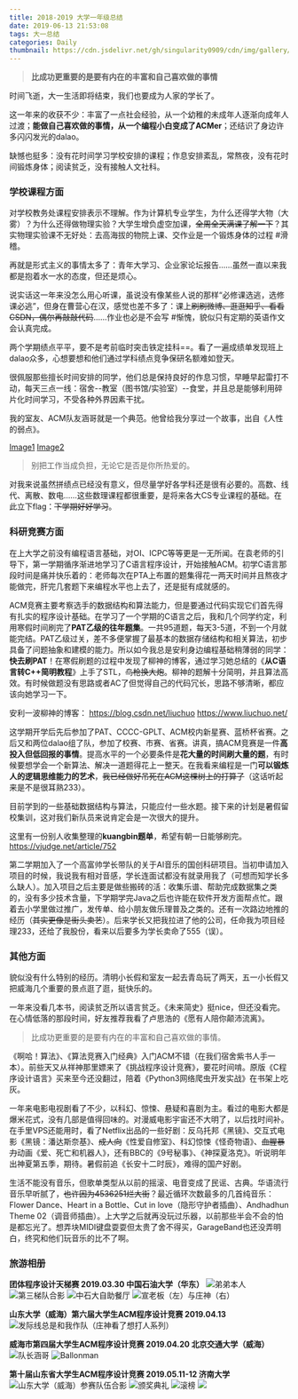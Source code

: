 ```yaml
---
title: 2018-2019 大学一年级总结
date: 2019-06-13 21:53:08
tags: 大一总结
categories: Daily
thumbnail: https://cdn.jsdelivr.net/gh/singularity0909/cdn/img/gallery/amazing-landscape-2.jpg
---
```


>**比成功更重要的是要有内在的丰富和自己喜欢做的事情**

<!-- more -->

时间飞逝，大一生活即将结束，我们也要成为人家的学长了。

这一年来的收获不少：丰富了一点社会经验，从一个幼稚的未成年人逐渐向成年人过渡；**能做自己喜欢做的事情，从一个编程小白变成了ACMer**；还结识了身边许多闪闪发光的dalao。

缺憾也挺多：没有花时间学习学校安排的课程；作息安排紊乱，常熬夜，没有花时间锻炼身体；阅读贫乏，没有接触人文社科。

### 学校课程方面
对学校教务处课程安排表示不理解。作为计算机专业学生，为什么还得学大物（大雾）？为什么还得做物理实验？大学生增负虚空加课，~~全周全天满课了解一下~~？其实物理实验课不无好处：去高海拔的物院上课、交作业是一个锻炼身体的过程 #滑稽。

再就是形式主义的事情太多了：青年大学习、企业家论坛报告……虽然一直以来我都是抱着水一水的态度，但还是烦心。

说实话这一年来没怎么用心听课，虽说没有像某些人说的那样“必修课选逃，选修课必逃”，但身在曹营心在汉，感觉也差不多了：课上~~刷刷微博、逛逛知乎、看看CSDN，偶尔再敲敲代码~~……作业也必是不会写 #惭愧，貌似只有定期的英语作文会认真完成。

两个学期绩点平平，要不是考前临时突击铁定挂科==。看了一遍成绩单发现班上dalao众多，心想要想和他们通过学科绩点竞争保研名额难如登天。

很佩服那些擅长时间安排的同学，他们总是保持良好的作息习惯，早睡早起雷打不动，每天三点一线：宿舍--教室（图书馆/实验室）--食堂，并且总是能够利用碎片化时间学习，不受各种外界因素干扰。

我的室友、ACM队友涵哥就是一个典范。他曾给我分享过一个故事，出自《人性的弱点》。

[Image1](https://cdn.jsdelivr.net/gh/singularity0909/cdn/img/photo/book-1.jpg) [Image2](https://cdn.jsdelivr.net/gh/singularity0909/cdn/img/photo/book-2.jpg)

>别把工作当成负担，无论它是否是你所热爱的。

对我来说虽然拼绩点已经没有意义，但尽量学好各学科还是很有必要的。高数、线代、离散、数电……这些数理课程都很重要，是将来各大CS专业课程的基础。在此立下flag：~~下学期好好学习~~。

### 科研竞赛方面
在上大学之前没有编程语言基础，对OI、ICPC等等更是一无所闻。在袁老师的引导下，第一学期循序渐进地学习了C语言程序设计，开始接触ACM。初学C语言那段时间是痛并快乐着的：老师每次在PTA上布置的题集得花一两天时间并且熬夜才能做完，肝完几套题下来编程水平也上去了，还是挺有成就感的。

ACM竞赛主要考察选手的数据结构和算法能力，但是要通过代码实现它们首先得有扎实的程序设计基础。在学习了一个学期的C语言之后，我和几个同学约定，利用寒假时间刷完了**PAT乙级的往年题集**。一共95道题，每天3-5道，不到一个月就能完结。PAT乙级过关，差不多便掌握了最基本的数据存储结构和相关算法，初步具备了问题抽象和建模的能力。所以如今我总是安利身边编程基础稍薄弱的同学：**快去刷PAT**！在寒假刷题的过程中发现了柳神的博客，通过学习她总结的《**从C语言转C++简明教程**》上手了STL，~~鸟枪换大炮~~。柳神的题解十分简明，并且算法高效。有时候做题没有思路或者AC了但觉得自己的代码冗长，思路不够清晰，都应该向她学习一下。

安利一波柳神的博客：
https://blog.csdn.net/liuchuo
https://www.liuchuo.net/

这学期开学后先后参加了PAT、CCCC-GPLT、ACM校内新星赛、蓝桥杯省赛。之后又和两位dalao组了队，参加了校赛、市赛、省赛。讲真，搞ACM竞赛是一件**高投入但低回报的事情**。提高水平的一个必要条件是**花大量的时间刷大量的题**，有时候要想学会一个新算法、解决一道题得花上一整天。在我看来编程是一门**可以锻炼人的逻辑思维能力的艺术**，~~我已经做好吊死在ACM这棵树上的打算了~~（这话听起来是不是很耳熟233）。

目前学到的一些基础数据结构与算法，只能应付一些水题。接下来的计划是暑假留校集训，这对我们新队员来说肯定会是一次很大的提升。

这里有一份别人收集整理的**kuangbin题单**，希望有朝一日能够刷完。
https://vjudge.net/article/752

第二学期加入了一个高富帅学长带队的关于AI音乐的国创科研项目。当初申请加入项目的时候，我说我有相对音感，学长连面试都没有就录用我了（可想而知学长多么缺人）。加入项目之后主要是做些搬砖的活：收集乐谱、帮助完成数据集之类的，没有多少技术含量，下学期学完Java之后也许能在软件开发方面帮点忙。跟着去小学里做过推广，发传单、给小朋友做乐理普及之类的。还有一次路边地推的经历（~~其实更像是街头卖艺~~）。后来学长又把我拉进了他的公司，任命我为项目经理233，还给了我股份，看来以后要多为学长卖命了555（误）。

### 其他方面
貌似没有什么特别的经历。清明小长假和室友一起去青岛玩了两天，五一小长假又把威海几个重要的景点逛了逛，挺快乐的。

一年来没看几本书，阅读贫乏所以语言贫乏。《未来简史》挺nice，但还没看完。在心情低落的那段时间，好友推荐我看了卢思浩的《愿有人陪你颠沛流离》。
>比成功更重要的是要有内在的丰富和自己喜欢做的事情。

《啊哈！算法》、《算法竞赛入门经典》入门ACM不错（在我们宿舍紫书人手一本）。前些天又从祥神那里嫖来了《挑战程序设计竞赛》，要花时间啃。原版《C程序设计语言》买来至今还没翻过，陪着《Python3网络爬虫开发实战》在书架上吃灰。

一年来电影电视剧看了不少，以科幻、惊悚、悬疑和喜剧为主。看过的电影大都是爆米花式，没有几部是值得回味的。对漫威电影宇宙还不大明了，以后找时间补。在手里VPS还能用时，看了Netflix出品的一些好剧：反乌托邦《黑镜》、交互式电影《黑镜：潘达斯奈基》、~~成人向~~《性爱自修室》、科幻惊悚《怪奇物语》、~~血腥暴力~~动画《爱、死亡和机器人》，还有BBC的《9号秘事》、《神探夏洛克》。听说明年出神夏第五季，期待。暑假前追《长安十二时辰》，难得的国产好剧。

生活不能没有音乐，但歌单类型从以前的摇滚、电音变成了民谣、古典。华语流行音乐早听腻了，~~也许因为4536251烂大街~~？最近循环次数最多的几首纯音乐：Flower Dance、Heart in a Bottle、Cut in love（隐形守护者插曲）、Andhadhun Theme 02（调音师插曲）。上大学之后就再没玩过乐器，以前那些半会不会的怕是都忘光了。想弄块MIDI键盘耍耍但太贵了舍不得买，GarageBand也还没弄明白，终究和他们玩音乐的比不了啊。

### 旅游相册
**团体程序设计天梯赛 2019.03.30 中国石油大学（华东）**
![弟弟本人](https://cdn.jsdelivr.net/gh/singularity0909/cdn/img/photo/photo-1.jpg)
![第三梯队合影](https://cdn.jsdelivr.net/gh/singularity0909/cdn/img/photo/photo-2.jpg)
![中石大自助餐厅](https://cdn.jsdelivr.net/gh/singularity0909/cdn/img/photo/photo-3.jpg)
![宣老板（左）与庄神（右）](https://cdn.jsdelivr.net/gh/singularity0909/cdn/img/photo/photo-4.jpg)

**山东大学（威海）第六届大学生ACM程序设计竞赛 2019.04.13**
![发际线总是和我作队（庄神看了想打人系列）](https://cdn.jsdelivr.net/gh/singularity0909/cdn/img/photo/photo-5.jpg)

**威海市第四届大学生ACM程序设计竞赛 2019.04.20 北京交通大学（威海）**
![队长涵哥](https://cdn.jsdelivr.net/gh/singularity0909/cdn/img/photo/photo-6.jpg)
![Ballonman](https://cdn.jsdelivr.net/gh/singularity0909/cdn/img/photo/photo-7.jpg)

**第十届山东省大学生ACM程序设计竞赛 2019.05.11-12 济南大学**
![山东大学（威海）参赛队伍合影](https://cdn.jsdelivr.net/gh/singularity0909/cdn/img/photo/photo-8.jpg)
![颁奖典礼](https://cdn.jsdelivr.net/gh/singularity0909/cdn/img/photo/photo-9.jpg)
![滚榜](https://cdn.jsdelivr.net/gh/singularity0909/cdn/img/photo/photo-10.jpg)
![](https://cdn.jsdelivr.net/gh/singularity0909/cdn/img/photo/photo-11.jpg)